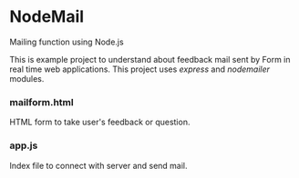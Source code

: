 # NodeMail
Mailing function using Node.js

This is example project to understand about feedback mail sent by Form in real time web applications.
This project uses *express* and *nodemailer* modules.

### mailform.html
HTML form to take user's feedback or question.

### app.js
Index file to connect with server and send mail.

